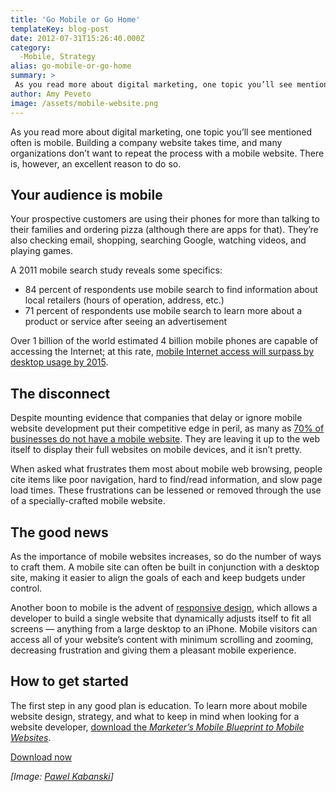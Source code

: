 ```yaml
---
title: 'Go Mobile or Go Home'
templateKey: blog-post
date: 2012-07-31T15:26:40.000Z
category: 
  -Mobile, Strategy
alias: go-mobile-or-go-home
summary: > 
 As you read more about digital marketing, one topic you’ll see mentioned often is mobile. Building a company website takes time, and many organizations don’t want to repeat the process with a mobile website. There is, however, an excellent reason to do so.
author: Amy Peveto
image: /assets/mobile-website.png
---
```


As you read more about digital marketing, one topic you’ll see mentioned often is mobile. Building a company website takes time, and many organizations don’t want to repeat the process with a mobile website. There is, however, an excellent reason to do so.

Your audience is mobile
-----------------------

Your prospective customers are using their phones for more than talking to their families and ordering pizza (although there are apps for that). They’re also checking email, shopping, searching Google, watching videos, and playing games.

A 2011 mobile search study reveals some specifics:

*   84 percent of respondents use mobile search to find information about local retailers (hours of operation, address, etc.)
*   71 percent of respondents use mobile search to learn more about a product or service after seeing an advertisement

Over 1 billion of the world estimated 4 billion mobile phones are capable of accessing the Internet; at this rate, [mobile Internet access will surpass by desktop usage by 2015](http://mashable.com/2010/04/13/mobile-web-stats/).

The disconnect
--------------

Despite mounting evidence that companies that delay or ignore mobile website development put their competitive edge in peril, as many as [70% of businesses do not have a mobile website](http://econsultancy.com/us/blog/8216-70-of-companies-yet-to-launch-a-mobile-site-survey). They are leaving it up to the web itself to display their full websites on mobile devices, and it isn’t pretty.

When asked what frustrates them most about mobile web browsing, people cite items like poor navigation, hard to find/read information, and slow page load times. These frustrations can be lessened or removed through the use of a specially-crafted mobile website.

The good news
-------------

As the importance of mobile websites increases, so do the number of ways to craft them. A mobile site can often be built in conjunction with a desktop site, making it easier to align the goals of each and keep budgets under control.

Another boon to mobile is the advent of [responsive design](/insights/forget-mobile-go-responsive), which allows a developer to build a single website that dynamically adjusts itself to fit all screens — anything from a large desktop to an iPhone. Mobile visitors can access all of your website’s content with minimum scrolling and zooming, decreasing frustration and giving them a pleasant mobile experience.

How to get started
------------------

The first step in any good plan is education. To learn more about mobile website design, strategy, and what to keep in mind when looking for a website developer, [download the _Marketer’s Mobile Blueprint to Mobile Websites_](/insights/marketer-s-blueprint-mobile-websites-whitepaper).

[Download now](/insights/marketer-s-blueprint-mobile-websites-whitepaper)

_\[Image: [Pawel Kabanski](http://www.flickr.com/photos/kabanski/758550721/)\]_